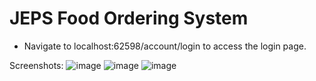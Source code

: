 # JEPS Food Ordering System

- Navigate to localhost:62598/account/login to access the login page.

Screenshots:
![image](https://user-images.githubusercontent.com/86581908/188305743-f4279557-f6ce-4eb1-9e61-2739a0db2bcf.png)
![image](https://user-images.githubusercontent.com/86581908/188305928-e674fda6-64cc-443b-93f3-a505e0fdeb6b.png)
![image](https://user-images.githubusercontent.com/86581908/188305951-a892ef6f-6ca6-462d-a05b-666aa18c93ad.png)
